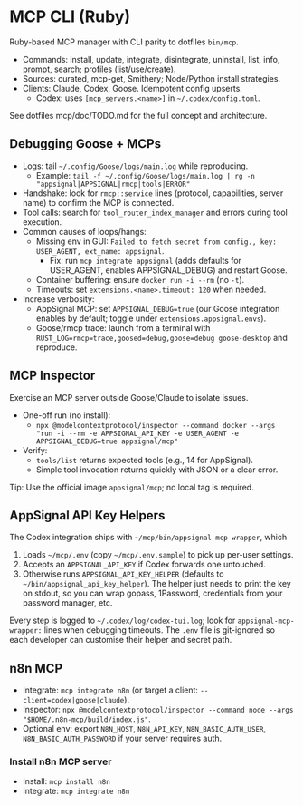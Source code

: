 # MCP CLI (Ruby)

Ruby-based MCP manager with CLI parity to dotfiles `bin/mcp`.

- Commands: install, update, integrate, disintegrate, uninstall, list, info,
  prompt, search; profiles (list/use/create).
- Sources: curated, mcp-get, Smithery; Node/Python install strategies.
- Clients: Claude, Codex, Goose. Idempotent config upserts.
  - Codex: uses `[mcp_servers.<name>]` in `~/.codex/config.toml`.

See dotfiles mcp/doc/TODO.md for the full concept and architecture.

## Debugging Goose + MCPs

- Logs: tail `~/.config/Goose/logs/main.log` while reproducing.
  - Example: `tail -f ~/.config/Goose/logs/main.log | rg -n "appsignal|APPSIGNAL|rmcp|tools|ERROR"`
- Handshake: look for `rmcp::service` lines (protocol, capabilities, server name) to confirm the MCP is connected.
- Tool calls: search for `tool_router_index_manager` and errors during tool execution.
- Common causes of loops/hangs:
  - Missing env in GUI: `Failed to fetch secret from config., key: USER_AGENT, ext_name: appsignal`.
    - Fix: run `mcp integrate appsignal` (adds defaults for USER_AGENT, enables APPSIGNAL_DEBUG) and restart Goose.
  - Container buffering: ensure `docker run -i --rm` (no `-t`).
  - Timeouts: set `extensions.<name>.timeout: 120` when needed.
- Increase verbosity:
  - AppSignal MCP: set `APPSIGNAL_DEBUG=true` (our Goose integration enables by default; toggle under `extensions.appsignal.envs`).
  - Goose/rmcp trace: launch from a terminal with `RUST_LOG=rmcp=trace,goosed=debug,goose=debug goose-desktop` and reproduce.

## MCP Inspector

Exercise an MCP server outside Goose/Claude to isolate issues.

- One-off run (no install):
  - `npx @modelcontextprotocol/inspector --command docker --args "run -i --rm -e APPSIGNAL_API_KEY -e USER_AGENT -e APPSIGNAL_DEBUG=true appsignal/mcp"`
- Verify:
  - `tools/list` returns expected tools (e.g., 14 for AppSignal).
  - Simple tool invocation returns quickly with JSON or a clear error.

Tip: Use the official image `appsignal/mcp`; no local tag is required.

## AppSignal API Key Helpers

The Codex integration ships with `~/mcp/bin/appsignal-mcp-wrapper`, which

1. Loads `~/mcp/.env` (copy `~/mcp/.env.sample`) to pick up per-user settings.
2. Accepts an `APPSIGNAL_API_KEY` if Codex forwards one untouched.
3. Otherwise runs `APPSIGNAL_API_KEY_HELPER` (defaults to
   `~/bin/appsignal_api_key_helper`). The helper just needs to print the key on
   stdout, so you can wrap gopass, 1Password, credentials from your password
   manager, etc.

Every step is logged to `~/.codex/log/codex-tui.log`; look for
`appsignal-mcp-wrapper:` lines when debugging timeouts. The `.env` file is
git-ignored so each developer can customise their helper and secret path.

## n8n MCP

- Integrate: `mcp integrate n8n` (or target a client: `--client=codex|goose|claude`).
- Inspector: `npx @modelcontextprotocol/inspector --command node --args "$HOME/.n8n-mcp/build/index.js"`.
- Optional env: export `N8N_HOST`, `N8N_API_KEY`, `N8N_BASIC_AUTH_USER`, `N8N_BASIC_AUTH_PASSWORD` if your server requires auth.


### Install n8n MCP server
- Install: `mcp install n8n`
- Integrate: `mcp integrate n8n`
